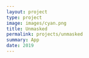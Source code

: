 ```yaml
---
layout: project
type: project
image: images/cyan.png
title: Unmasked
permalink: projects/unmasked
summary: App
date: 2019
---
```

